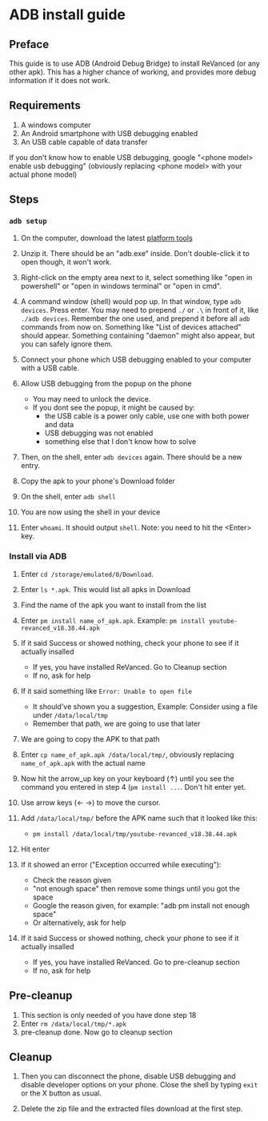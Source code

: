 # ADB install guide

## Preface

This guide is to use ADB (Android Debug Bridge) to install ReVanced (or any other apk). This has a higher chance of working, and provides more debug information if it does not work.

## Requirements

1. A windows computer
2. An Android smartphone with USB debugging enabled
3. An USB cable capable of data transfer

If you don't know how to enable USB debugging, google "\<phone model\> enable usb debugging" (obviously replacing \<phone model\> with your actual phone model)

## Steps

### `adb setup`

1. On the computer, download the latest [platform tools](https://developer.android.com/tools/releases/platform-tools)

2. Unzip it. There should be an "adb.exe" inside. Don't double-click it to open though, it won't work. 

3. Right-click on the empty area next to it, select something like "open in powershell" or "open in windows terminal" or "open in cmd".

4. A command window (shell) would pop up. In that window, type `adb devices`. Press enter. You may need to prepend `./` or `.\` in front of it, like `./adb devices`. Remember the one used, and prepend it before all `adb` commands from now on. Something like "List of devices attached" should appear. Something containing "daemon" might also appear, but you can safely ignore them.

5. Connect your phone which USB debugging enabled to your computer with a USB cable. 

6. Allow USB debugging from the popup on the phone
    - You may need to unlock the device. 
    - If you dont see the popup, it might be caused by:
        - the USB cable is a power only cable, use one with both power and data
        - USB debugging was not enabled
        - something else that I don't know how to solve

7. Then, on the shell, enter `adb devices` again. There should be a new entry.

8. Copy the apk to your phone's Download folder

9. On the shell, enter `adb shell`

10. You are now using the shell in your device

11. Enter `whoami`. It should output `shell`. Note: you need to hit the \<Enter\> key.

### Install via ADB

1. Enter `cd /storage/emulated/0/Download`.

2. Enter `ls *.apk`. This would list all apks in Download

3. Find the name of the apk you want to install from the list

4. Enter `pm install name_of_apk.apk`. Example: `pm install youtube-revanced_v18.38.44.apk`

5. If it said Success or showed nothing, check your phone to see if it actually insalled
    - If yes, you have installed ReVanced. Go to Cleanup section
    - If no, ask for help

6. If it said something like `Error: Unable to open file`
    - It should've shown you a suggestion, Example: Consider using a file under `/data/local/tmp`
    - Remember that path, we are going to use that later

7. We are going to copy the APK to that path

8. Enter `cp name_of_apk.apk /data/local/tmp/`, obviously replacing `name_of_apk.apk` with the actual name

9. Now hit the arrow_up key on your keyboard (↑) until you see the command you entered in step 4 (`pm install ...`. Don't hit enter yet.

10. Use arrow keys (← →) to move the cursor.

11. Add `/data/local/tmp/` before the APK name such that it looked like this:
    - `pm install /data/local/tmp/youtube-revanced_v18.38.44.apk`

12. Hit enter

13. If it showed an error ("Exception occurred while executing"):
    - Check the reason given
    - "not enough space" then remove some things until you got the space
    - Google the reason given, for example: "adb pm install not enough space"
    - Or alternatively, ask for help

14. If it said Success or showed nothing, check your phone to see if it actually insalled
    - If yes, you have installed ReVanced. Go to pre-cleanup section
    - If no, ask for help

## Pre-cleanup

1. This section is only needed of you have done step 18
2. Enter `rm /data/local/tmp/*.apk`
3. pre-cleanup done. Now go to cleanup section

## Cleanup

1. Then you can disconnect the phone, disable USB debugging and disable developer options on your phone. Close the shell by typing `exit` or the X button as usual.

2. Delete the zip file and the extracted files download at the first step.
